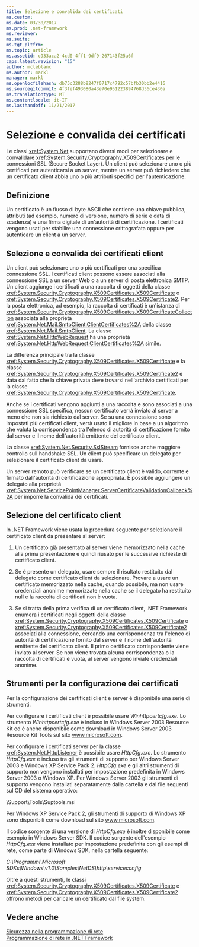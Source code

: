 ```yaml
---
title: Selezione e convalida dei certificati
ms.custom: 
ms.date: 03/30/2017
ms.prod: .net-framework
ms.reviewer: 
ms.suite: 
ms.tgt_pltfrm: 
ms.topic: article
ms.assetid: c933aca2-4cd0-4ff1-9df9-267143f25a6f
caps.latest.revision: "15"
author: mcleblanc
ms.author: markl
manager: markl
ms.openlocfilehash: db75c3288b8247f0717c4792c57bfb30bb2e4416
ms.sourcegitcommit: 4f3fef493080a43e70e951223894768d36ce430a
ms.translationtype: MT
ms.contentlocale: it-IT
ms.lasthandoff: 11/21/2017
---
```

# <a name="certificate-selection-and-validation"></a>Selezione e convalida dei certificati
Le classi <xref:System.Net> supportano diversi modi per selezionare e convalidare <xref:System.Security.Cryptography.X509Certificates> per le connessioni SSL (Secure Socket Layer). Un client può selezionare uno o più certificati per autenticarsi a un server, mentre un server può richiedere che un certificato client abbia uno o più attributi specifici per l'autenticazione.  
  
## <a name="definition"></a>Definizione  
 Un certificato è un flusso di byte ASCII che contiene una chiave pubblica, attributi (ad esempio, numero di versione, numero di serie e data di scadenza) e una firma digitale di un'autorità di certificazione. I certificati vengono usati per stabilire una connessione crittografata oppure per autenticare un client a un server.  
  
## <a name="client-certificate-selection-and-validation"></a>Selezione e convalida dei certificati client  
 Un client può selezionare uno o più certificati per una specifica connessione SSL. I certificati client possono essere associati alla connessione SSL a un server Web o a un server di posta elettronica SMTP. Un client aggiunge i certificati a una raccolta di oggetti della classe <xref:System.Security.Cryptography.X509Certificates.X509Certificate> o <xref:System.Security.Cryptography.X509Certificates.X509Certificate2>. Per la posta elettronica, ad esempio, la raccolta di certificati è un'istanza di <xref:System.Security.Cryptography.X509Certificates.X509CertificateCollection> associata alla proprietà <xref:System.Net.Mail.SmtpClient.ClientCertificates%2A> della classe <xref:System.Net.Mail.SmtpClient>. La classe <xref:System.Net.HttpWebRequest> ha una proprietà <xref:System.Net.HttpWebRequest.ClientCertificates%2A> simile.  
  
 La differenza principale tra la classe <xref:System.Security.Cryptography.X509Certificates.X509Certificate> e la classe <xref:System.Security.Cryptography.X509Certificates.X509Certificate2> è data dal fatto che la chiave privata deve trovarsi nell'archivio certificati per la classe <xref:System.Security.Cryptography.X509Certificates.X509Certificate>.  
  
 Anche se i certificati vengono aggiunti a una raccolta e sono associati a una connessione SSL specifica, nessun certificato verrà inviato al server a meno che non sia richiesto dal server. Se su una connessione sono impostati più certificati client, verrà usato il migliore in base a un algoritmo che valuta la corrispondenza tra l'elenco di autorità di certificazione fornito dal server e il nome dell'autorità emittente del certificato client.  
  
 La classe <xref:System.Net.Security.SslStream> fornisce anche maggiore controllo sull'handshake SSL. Un client può specificare un delegato per selezionare il certificato client da usare.  
  
 Un server remoto può verificare se un certificato client è valido, corrente e firmato dall'autorità di certificazione appropriata. È possibile aggiungere un delegato alla proprietà <xref:System.Net.ServicePointManager.ServerCertificateValidationCallback%2A> per imporre la convalida dei certificati.  
  
## <a name="client-certificate-selection"></a>Selezione del certificato client  
 In .NET Framework viene usata la procedura seguente per selezionare il certificato client da presentare al server:  
  
1.  Un certificato già presentato al server viene memorizzato nella cache alla prima presentazione e quindi riusato per le successive richieste di certificato client.  
  
2.  Se è presente un delegato, usare sempre il risultato restituito dal delegato come certificato client da selezionare. Provare a usare un certificato memorizzato nella cache, quando possibile, ma non usare credenziali anonime memorizzate nella cache se il delegato ha restituito null e la raccolta di certificati non è vuota.  
  
3.  Se si tratta della prima verifica di un certificato client, .NET Framework enumera i certificati negli oggetti della classe <xref:System.Security.Cryptography.X509Certificates.X509Certificate> o <xref:System.Security.Cryptography.X509Certificates.X509Certificate2> associati alla connessione, cercando una corrispondenza tra l'elenco di autorità di certificazione fornito dal server e il nome dell'autorità emittente del certificato client. Il primo certificato corrispondente viene inviato al server. Se non viene trovata alcuna corrispondenza o la raccolta di certificati è vuota, al server vengono inviate credenziali anonime.  
  
## <a name="tools-for-certificate-configuration"></a>Strumenti per la configurazione dei certificati  
 Per la configurazione dei certificati client e server è disponibile una serie di strumenti.  
  
 Per configurare i certificati client è possibile usare *Winhttpcertcfg.exe*. Lo strumento *Winhttpcertcfg.exe* è incluso in Windows Server 2003 Resource Kit ed è anche disponibile come download in Windows Server 2003 Resource Kit Tools sul sito www.microsoft.com.  
  
 Per configurare i certificati server per la classe <xref:System.Net.HttpListener> è possibile usare *HttpCfg.exe*. Lo strumento *HttpCfg.exe* è incluso tra gli strumenti di supporto per Windows Server 2003 e Windows XP Service Pack 2. *HttpCfg.exe* e gli altri strumenti di supporto non vengono installati per impostazione predefinita in Windows Server 2003 o Windows XP. Per Windows Server 2003 gli strumenti di supporto vengono installati separatamente dalla cartella e dal file seguenti sul CD del sistema operativo:  
  
 \Support\Tools\Suptools.msi  
  
 Per Windows XP Service Pack 2, gli strumenti di supporto di Windows XP sono disponibili come download sul sito www.microsoft.com.  
  
 Il codice sorgente di una versione di *HttpCfg.exe* è inoltre disponibile come esempio in Windows Server SDK. Il codice sorgente dell'esempio *HttpCfg.exe* viene installato per impostazione predefinita con gli esempi di rete, come parte di Windows SDK, nella cartella seguente:  
  
 *C:\Programmi\Microsoft SDKs\Windows\v1.0\Samples\NetDS\http\serviceconfig*  
  
 Oltre a questi strumenti, le classi <xref:System.Security.Cryptography.X509Certificates.X509Certificate> e <xref:System.Security.Cryptography.X509Certificates.X509Certificate2> offrono metodi per caricare un certificato dal file system.  
  
## <a name="see-also"></a>Vedere anche  
 [Sicurezza nella programmazione di rete](../../../docs/framework/network-programming/security-in-network-programming.md)  
 [Programmazione di rete in .NET Framework](../../../docs/framework/network-programming/index.md)
